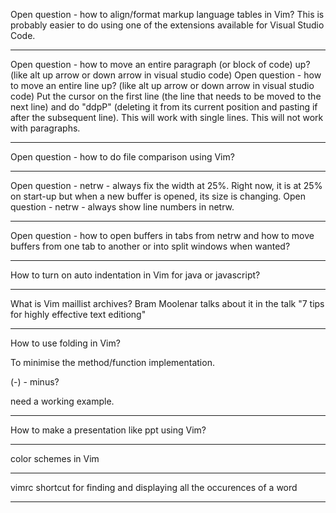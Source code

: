 Open question - how to align/format markup language tables in Vim? This is probably easier to do using one of the extensions available for Visual Studio Code.

-----------------------------------------------------------
Open question - how to move an entire paragraph (or block of code) up? (like alt up arrow  or down arrow in visual studio code)
Open question - how to move an entire line up? (like alt up arrow  or down arrow in visual studio code)
Put the cursor on the first line (the line that needs to be moved to the next line) and do "ddpP" (deleting it from its current position and pasting if after the subsequent line). This will work with single lines. This will not work with paragraphs.

------------------------------------------
Open question - how to do file comparison using Vim?

------------------------------------------
Open question - netrw - always fix the width at 25%. Right now, it is at 25% on start-up but when a new buffer is opened, its size is changing.
Open question - netrw - always show line numbers in netrw.

------------------------------------------
Open question - how to open buffers in tabs from netrw and how to move buffers from one tab to another or into split windows when wanted?

------------------------------------------

How to turn on auto indentation in Vim for java or javascript?

------------------------------------------

What is Vim maillist archives? Bram Moolenar talks about it in the talk "7 tips for highly effective text editiong"

------------------------------------------

How to use folding in Vim? 

To minimise the method/function implementation.

(-) - minus?

need a working example.

------------------------------------------

How to make a presentation like ppt using Vim?

------------------------------------------

color schemes in Vim

------------------------------------------

vimrc shortcut for finding and displaying all the occurences of a word

------------------------------------------
